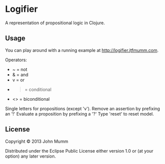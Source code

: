 # Logifier

A representation of propositional logic in Clojure.

## Usage

You can play around with a running example at http://logifier.jtfmumm.com.  

Operators: 
* ~ = not
* & = and 
* v = or 
* > = conditional 
* <> = biconditional

Single letters for propositions (except 'v').
Remove an assertion by prefixing an '!'
Evaluate a proposition by prefixing a '?'
Type 'reset' to reset model.

## License

Copyright © 2013 John Mumm

Distributed under the Eclipse Public License either version 1.0 or (at
your option) any later version.
